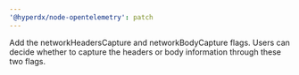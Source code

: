 ```yaml
---
'@hyperdx/node-opentelemetry': patch
---
```


Add the networkHeadersCapture and networkBodyCapture flags. Users can decide whether to capture the headers or body information through these two flags.
